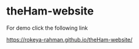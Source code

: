 # theHam-website
For demo click the following link

https://rokeya-rahman.github.io/theHam-website/
